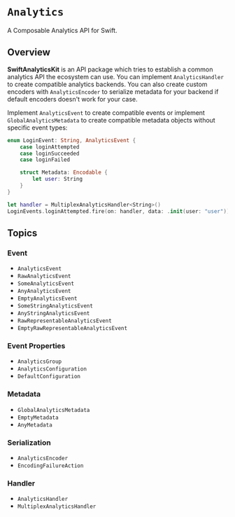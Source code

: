 # ``Analytics``

A Composable Analytics API for Swift.

## Overview

**SwiftAnalyticsKit** is an API package which tries to establish a common analytics API the ecosystem can use. You can implement ``AnalyticsHandler`` to create compatible analytics backends. You can also create custom encoders with ``AnalyticsEncoder`` to serialize metadata for your backend if default encoders doesn't work for your case.


Implement ``AnalyticsEvent`` to create compatible events or implement ``GlobalAnalyticsMetadata`` to create compatible metadata objects without specific event types:

```swift
enum LoginEvent: String, AnalyticsEvent {
    case loginAttempted
    case loginSucceeded
    case loginFailed

    struct Metadata: Encodable {
        let user: String
    }
}

let handler = MultiplexAnalyticsHandler<String>()
LoginEvents.loginAttempted.fire(on: handler, data: .init(user: "user"))
```

## Topics

### Event

- ``AnalyticsEvent``
- ``RawAnalyticsEvent``
- ``SomeAnalyticsEvent``
- ``AnyAnalyticsEvent``
- ``EmptyAnalyticsEvent``
- ``SomeStringAnalyticsEvent``
- ``AnyStringAnalyticsEvent``
- ``RawRepresentableAnalyticsEvent``
- ``EmptyRawRepresentableAnalyticsEvent``

### Event Properties

- ``AnalyticsGroup``
- ``AnalyticsConfiguration``
- ``DefaultConfiguration``

### Metadata

- ``GlobalAnalyticsMetadata``
- ``EmptyMetadata``
- ``AnyMetadata``

### Serialization

- ``AnalyticsEncoder``
- ``EncodingFailureAction``

### Handler

- ``AnalyticsHandler``
- ``MultiplexAnalyticsHandler``
